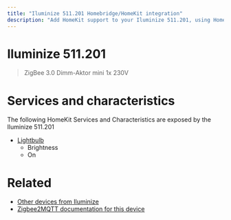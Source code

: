 ```yaml
---
title: "Iluminize 511.201 Homebridge/HomeKit integration"
description: "Add HomeKit support to your Iluminize 511.201, using Homebridge, Zigbee2MQTT and homebridge-z2m."
---
```

<!---
This file has been GENERATED using src/docgen/docgen.ts
DO NOT EDIT THIS FILE MANUALLY!
-->
# Iluminize 511.201
> ZigBee 3.0 Dimm-Aktor mini 1x 230V


# Services and characteristics
The following HomeKit Services and Characteristics are exposed by
the Iluminize 511.201

* [Lightbulb](../../light.md)
  * Brightness
  * On


# Related
* [Other devices from Iluminize](../index.md#iluminize)
* [Zigbee2MQTT documentation for this device](https://www.zigbee2mqtt.io/devices/511.201.html)